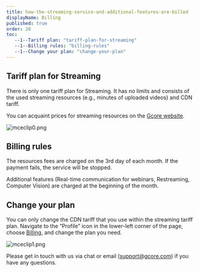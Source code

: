 ```yaml
---
title: how-the-streaming-service-and-additional-features-are-billed
displayName: Billing
published: true
order: 20
toc:
   --1--Tariff plan: "tariff-plan-for-streaming"
   --1--Billing rules: "billing-rules"
   --1--Change your plan: "change-your-plan"
---
```

  
  

Tariff plan for Streaming
-------------------------

There is only one tariff plan for Streaming. It has no limits and consists of the used streaming resources (e.g., minutes of uploaded videos) and CDN tariff. 

You can acquaint prices for streaming resources on the [Gcore website](https://gcore.com/pricing/streaming-platform).

<img src="https://support.gcore.com/hc/article_attachments/10512203476241" alt="mceclip0.png">

Billing rules
-------------

The resources fees are charged on the 3rd day of each month. If the payment fails, the service will be stopped.

Additional features (Real-time communication for webinars, Restreaming, Computer Vision) are charged at the beginning of the month.

Change your plan
----------------

You can only change the CDN tariff that you use within the streaming tariff plan. Navigate to the “Profile” icon in the lower-left corner of the page, choose [Billing](https://accounts.gcore.com/billing/services), and change the plan you need.

<img src="https://support.gcore.com/hc/article_attachments/10512223714193" alt="mceclip1.png">

Please get in touch with us via chat or email ([support@gcore.com](mailto:support@gcore.com)) if you have any questions.